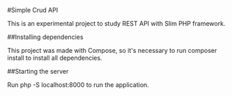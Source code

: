 #Simple Crud API

This is an experimental project to study REST API with Slim PHP framework.

##Installing dependencies

This project was made with Compose, so it's necessary to run composer install to install all dependencies.

##Starting the server

Run php -S localhost:8000 to run the application.